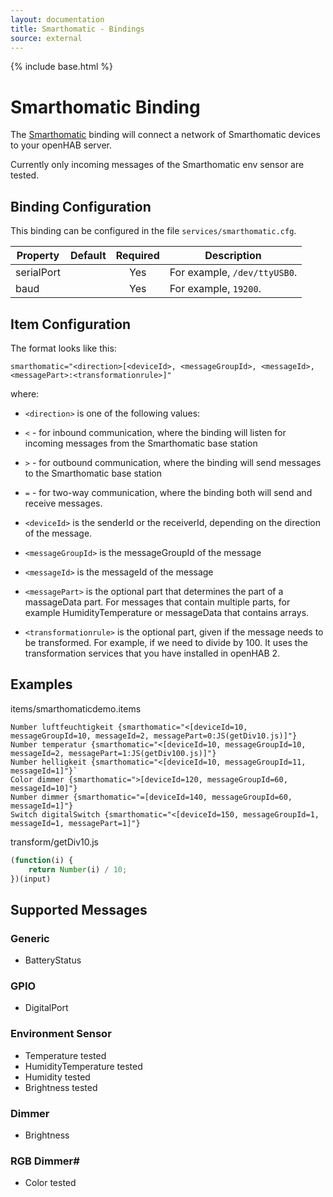 ```yaml
---
layout: documentation
title: Smarthomatic - Bindings
source: external
---
```

<!-- Attention authors: Do not edit directly. Please add your changes to the appropriate source repository -->

{% include base.html %}

# Smarthomatic Binding

The [Smarthomatic](https://www.smarthomatic.org) binding will connect a network of Smarthomatic devices to your openHAB server.

Currently only incoming messages of the Smarthomatic env sensor are tested.

## Binding Configuration

This binding can be configured in the file `services/smarthomatic.cfg`.

| Property | Default | Required | Description |
|----------|---------|:--------:|-------------|
| serialPort |       |    Yes   | For example, `/dev/ttyUSB0`. |
| baud     |         |    Yes   | For example, `19200`. |

## Item Configuration

The format looks like this:

```    
smarthomatic="<direction>[<deviceId>, <messageGroupId>, <messageId>, <messagePart>:<transformationrule>]"
```

where:

* `<direction>` is one of the following values:

 * `<` - for inbound communication, where the binding will listen for incoming messages from the Smarthomatic base station 
 * `>` - for outbound communication, where the binding will send messages to the Smarthomatic base station
 * `=` - for two-way communication, where the binding both will send and receive messages. 

* `<deviceId>` is the senderId or the receiverId, depending on the direction of the message.

* `<messageGroupId>` is the messageGroupId of the message 

* `<messageId>` is the messageId of the message

* `<messagePart>` is the optional part that determines the part of a massageData part. For messages that contain multiple parts, for example HumidityTemperature or messageData that contains arrays. 

* `<transformationrule>` is the optional part, given if the message needs to be transformed. For example, if we need to divide by 100. It uses the transformation services that you have installed in openHAB 2.
 
## Examples

items/smarthomaticdemo.items

```
Number luftfeuchtigkeit {smarthomatic="<[deviceId=10, messageGroupId=10, messageId=2, messagePart=0:JS(getDiv10.js)]"}
Number temperatur {smarthomatic="<[deviceId=10, messageGroupId=10, messageId=2, messagePart=1:JS(getDiv100.js)]"}
Number helligkeit {smarthomatic="<[deviceId=10, messageGroupId=11, messageId=1]"}`
Color dimmer {smarthomatic=">[deviceId=120, messageGroupId=60, messageId=10]"}
Number dimmer {smarthomatic="=[deviceId=140, messageGroupId=60, messageId=1]"}
Switch digitalSwitch {smarthomatic="<[deviceId=150, messageGroupId=1, messageId=1, messagePart=1]"}
```

transform/getDiv10.js

```javascript
(function(i) {
    return Number(i) / 10;
})(input)
```

## Supported Messages

### Generic

* BatteryStatus

### GPIO

* DigitalPort

### Environment Sensor

* Temperature tested
* HumidityTemperature tested
* Humidity tested
* Brightness tested

### Dimmer

* Brightness

### RGB Dimmer#

* Color tested
